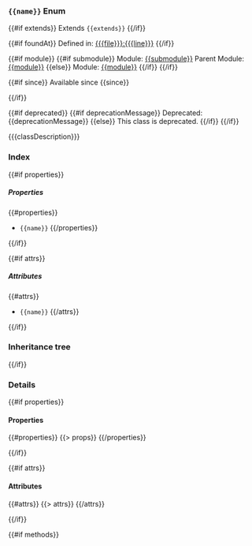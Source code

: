 ### `{{name}}` Enum

{{#if extends}}
Extends `{{extends}}`
{{/if}}

{{#if foundAt}}
Defined in: [{{{file}}}:{{{line}}}](../files/{{{file}}}.js)
{{/if}}

{{#if module}}
  {{#if submodule}}
Module: [{{submodule}}](../modules/{{submodule}}.md)
Parent Module: [{{module}}](../modules/{{module}}.md)
  {{else}}
Module: [{{module}}](../modules/{{module}}.md)
  {{/if}}
{{/if}}

{{#if since}}
Available since {{since}}</p>
{{/if}}

{{#if deprecated}}
  {{#if deprecationMessage}}
Deprecated: {{deprecationMessage}}
  {{else}}
This class is deprecated.
  {{/if}}
{{/if}}


{{{classDescription}}}

### Index

{{#if properties}}
##### Properties

{{#properties}}
  - `{{name}}`
{{/properties}}

{{/if}}

{{#if attrs}}
##### Attributes

{{#attrs}}
  - `{{name}}`
{{/attrs}}

{{/if}}

### Inheritance tree

{{/if}}

### Details

{{#if properties}}

#### Properties

{{#properties}}
{{> props}}
{{/properties}}

{{/if}}

{{#if attrs}}

#### Attributes

{{#attrs}}
{{> attrs}}
{{/attrs}}

{{/if}}

{{#if methods}}
